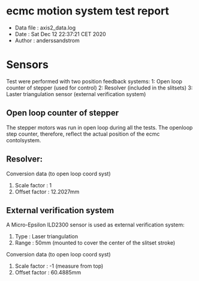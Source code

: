 # ecmc motion system test report

* Data file   : axis2_data.log
* Date        : Sat Dec 12 22:37:21 CET 2020
* Author      : anderssandstrom

# Sensors
Test were performed with two position feedback systems:
1: Open loop counter of stepper (used for control)
2: Resolver (included in the slitsets)
3: Laster triangulation sensor (external verification system)

## Open loop counter of stepper
The stepper motors was run in open loop during all the tests. The openloop step counter, therefore,
reflect the actual position of the ecmc contolsystem.

## Resolver:
Conversion data (to open loop coord syst)
1. Scale factor : 1
2. Offset factor : 12.2027mm

## External verification system
A Micro-Epsilon ILD2300 sensor is used as external verification system:
1. Type : Laser triangulation
2. Range : 50mm (mounted to cover the center of the slitset stroke)

Conversion data (to open loop coord syst)
1. Scale factor : -1 (measure from top)
2. Offset factor : 60.4885mm

